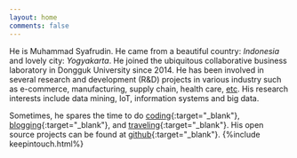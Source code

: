 ```yaml
---
layout: home
comments: false
---
```


He is Muhammad Syafrudin. He came from a beautiful country: *Indonesia* and lovely city: *Yogyakarta*. He joined the ubiquitous collaborative business laboratory in Dongguk University since 2014. He has been involved in several research and development (R&D) projects in various industry such as e-commerce, manufacturing, supply chain, health care, [etc](https://justudin.com/research/projects). His research interests include data mining, IoT, information systems and big data.

Sometimes, he spares the time to do [coding](https://github.com/justudin){:target="_blank"}, [blogging](/blog){:target="_blank"}, and [traveling](https://www.instagram.com/justudin){:target="_blank"}. His open source projects can be found at [github](https://github.com/justudin){:target="_blank"}. 
{%include keepintouch.html%}


